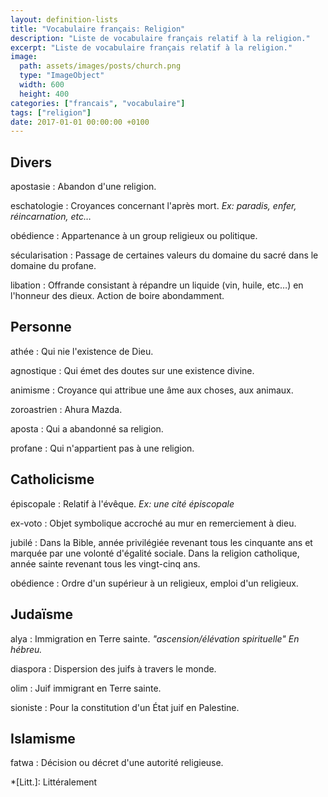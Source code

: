 ```yaml
---
layout: definition-lists
title: "Vocabulaire français: Religion"
description: "Liste de vocabulaire français relatif à la religion."
excerpt: "Liste de vocabulaire français relatif à la religion."
image:
  path: assets/images/posts/church.png
  type: "ImageObject"
  width: 600
  height: 400
categories: ["francais", "vocabulaire"]
tags: ["religion"]
date: 2017-01-01 00:00:00 +0100
---
```


## Divers

apostasie
: Abandon d'une religion.

eschatologie
: Croyances concernant l'après mort.
*Ex: paradis, enfer, réincarnation, etc…*

obédience
: Appartenance à un group religieux ou politique.

sécularisation
: Passage de certaines valeurs du domaine du sacré dans le domaine du profane.

libation
: Offrande consistant à répandre un liquide (vin, huile, etc…) en l'honneur des dieux. Action de boire abondamment.


## Personne

athée
: Qui nie l'existence de Dieu.

agnostique
: Qui émet des doutes sur une existence divine.

animisme
: Croyance qui attribue une âme aux choses, aux animaux.

zoroastrien
: Ahura Mazda.

aposta
: Qui a abandonné sa religion.

profane
: Qui n'appartient pas à une religion.


## Catholicisme

épiscopale
: Relatif à l'évêque.
*Ex: une cité épiscopale*

ex-voto
: Objet symbolique accroché au mur en remerciement à dieu.

jubilé
: Dans la Bible, année privilégiée revenant tous les cinquante ans et marquée par une volonté d'égalité sociale.
Dans la religion catholique, année sainte revenant tous les vingt-cinq ans.

obédience
: Ordre d'un supérieur à un religieux, emploi d'un religieux.


## Judaïsme

alya
: Immigration en Terre sainte.
*"ascension/élévation spirituelle" En hébreu.*

diaspora
: Dispersion des juifs à travers le monde.

olim
: Juif immigrant en Terre sainte.

sioniste
: Pour la constitution d'un État juif en Palestine.


## Islamisme

fatwa
: Décision ou décret d'une autorité religieuse.



*[Litt.]: Littéralement
